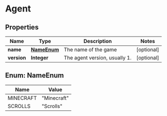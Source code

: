 
# Agent

## Properties
Name | Type | Description | Notes
------------ | ------------- | ------------- | -------------
**name** | [**NameEnum**](#NameEnum) | The name of the game |  [optional]
**version** | **Integer** | The agent version, usually 1. |  [optional]


<a name="NameEnum"></a>
## Enum: NameEnum
Name | Value
---- | -----
MINECRAFT | &quot;Minecraft&quot;
SCROLLS | &quot;Scrolls&quot;



